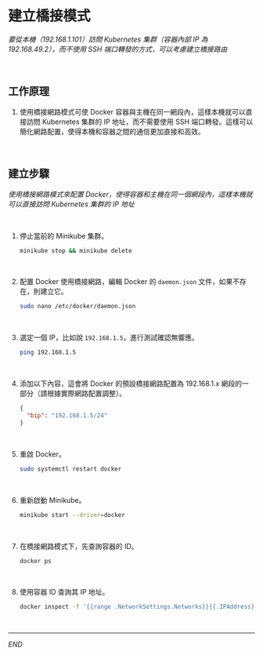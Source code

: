 # 建立橋接模式

_要從本機（192.168.1.101）訪問 Kubernetes 集群（容器內部 IP 為 192.168.49.2），而不使用 SSH 端口轉發的方式，可以考慮建立橋接路由_

<br>

## 工作原理

1. 使用橋接網路模式可使 Docker 容器與主機在同一網段內，這樣本機就可以直接訪問 Kubernetes 集群的 IP 地址，而不需要使用 SSH 端口轉發。這樣可以簡化網路配置，使得本機和容器之間的通信更加直接和高效。

<br>

## 建立步驟

_使用橋接網路模式來配置 Docker，使得容器和主機在同一個網段內，這樣本機就可以直接訪問 Kubernetes 集群的 IP 地址_

<br>

1. 停止當前的 Minikube 集群。

    ```bash
    minikube stop && minikube delete
    ```

<br>

2. 配置 Docker 使用橋接網路，編輯 Docker 的 `daemon.json` 文件，如果不存在，則建立它。

    ```bash
    sudo nano /etc/docker/daemon.json
    ```

<br>

3. 選定一個 IP，比如說 `192.168.1.5`，進行測試確認無響應。

    ```bash
    ping 192.168.1.5
    ```

<br>

4. 添加以下內容，這會將 Docker 的預設橋接網路配置為 192.168.1.x 網段的一部分（請根據實際網路配置調整）。

    ```json
    {
      "bip": "192.168.1.5/24"
    }
    ```

<br>

5. 重啟 Docker。

    ```bash
    sudo systemctl restart docker
    ```

<br>

6. 重新啟動 Minikube。

    ```bash
    minikube start --driver=docker
    ```

<br>

7. 在橋接網路模式下，先查詢容器的 ID。

    ```bash
    docker ps
    ```

<br>

8. 使用容器 ID 查詢其 IP 地址。

    ```bash
    docker inspect -f '{{range .NetworkSettings.Networks}}{{.IPAddress}}{{end}}' <container_id>
    ```

<br>

___

_END_
